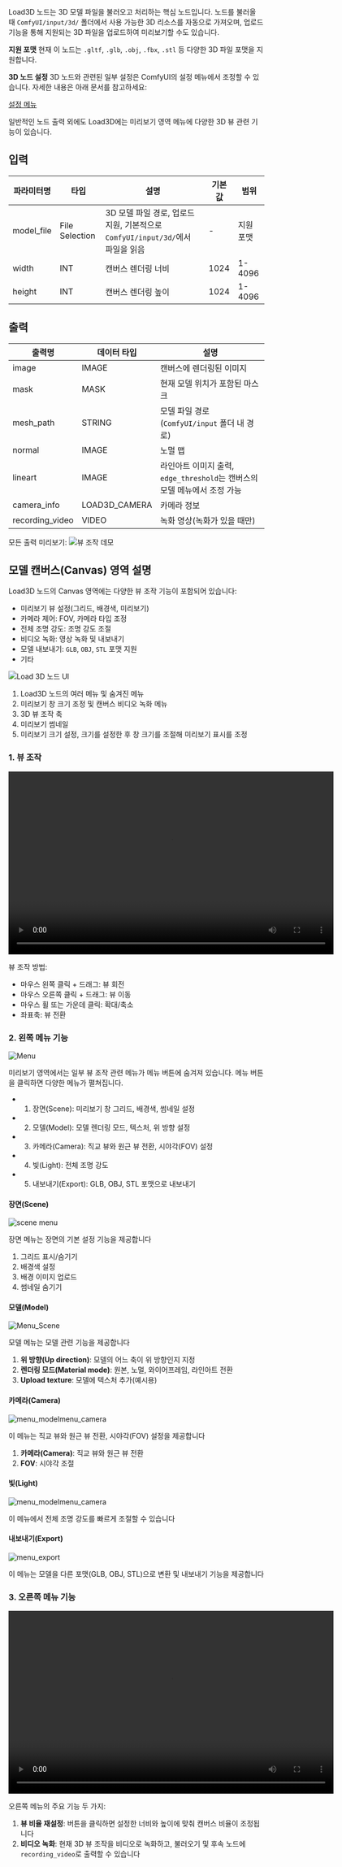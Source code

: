 Load3D 노드는 3D 모델 파일을 불러오고 처리하는 핵심 노드입니다. 노드를 불러올 때 `ComfyUI/input/3d/` 폴더에서 사용 가능한 3D 리소스를 자동으로 가져오며, 업로드 기능을 통해 지원되는 3D 파일을 업로드하여 미리보기할 수도 있습니다.

**지원 포맷**
현재 이 노드는 `.gltf`, `.glb`, `.obj`, `.fbx`, `.stl` 등 다양한 3D 파일 포맷을 지원합니다.

**3D 노드 설정**
3D 노드와 관련된 일부 설정은 ComfyUI의 설정 메뉴에서 조정할 수 있습니다. 자세한 내용은 아래 문서를 참고하세요:

[설정 메뉴](https://docs.comfy.org/interface/settings/3d)

일반적인 노드 출력 외에도 Load3D에는 미리보기 영역 메뉴에 다양한 3D 뷰 관련 기능이 있습니다.

## 입력

| 파라미터명      | 타입           | 설명                                                        | 기본값 | 범위         |
|---------------|---------------|-------------------------------------------------------------|--------|--------------|
| model_file    | File Selection | 3D 모델 파일 경로, 업로드 지원, 기본적으로 `ComfyUI/input/3d/`에서 파일을 읽음 | -      | 지원 포맷    |
| width         | INT            | 캔버스 렌더링 너비                                           | 1024   | 1-4096       |
| height        | INT            | 캔버스 렌더링 높이                                           | 1024   | 1-4096       |

## 출력

| 출력명           | 데이터 타입      | 설명                                                        |
|-----------------|----------------|-------------------------------------------------------------|
| image           | IMAGE          | 캔버스에 렌더링된 이미지                                    |
| mask            | MASK           | 현재 모델 위치가 포함된 마스크                              |
| mesh_path       | STRING         | 모델 파일 경로(`ComfyUI/input` 폴더 내 경로)                |
| normal          | IMAGE          | 노멀 맵                                                     |
| lineart         | IMAGE          | 라인아트 이미지 출력, `edge_threshold`는 캔버스의 모델 메뉴에서 조정 가능 |
| camera_info     | LOAD3D_CAMERA  | 카메라 정보                                                 |
| recording_video | VIDEO          | 녹화 영상(녹화가 있을 때만)                                 |

모든 출력 미리보기:
![뷰 조작 데모](./asset/load3d_outputs.webp)

## 모델 캔버스(Canvas) 영역 설명

Load3D 노드의 Canvas 영역에는 다양한 뷰 조작 기능이 포함되어 있습니다:

- 미리보기 뷰 설정(그리드, 배경색, 미리보기)
- 카메라 제어: FOV, 카메라 타입 조정
- 전체 조명 강도: 조명 강도 조절
- 비디오 녹화: 영상 녹화 및 내보내기
- 모델 내보내기: `GLB`, `OBJ`, `STL` 포맷 지원
- 기타

![Load 3D 노드 UI](./asset/load3d_ui.jpg)

1. Load3D 노드의 여러 메뉴 및 숨겨진 메뉴
2. 미리보기 창 크기 조정 및 캔버스 비디오 녹화 메뉴
3. 3D 뷰 조작 축
4. 미리보기 썸네일
5. 미리보기 크기 설정, 크기를 설정한 후 창 크기를 조절해 미리보기 표시를 조정

### 1. 뷰 조작

<video controls width="640" height="360">
  <source src="./asset/view_operations.mp4" type="video/mp4">
  사용 중인 브라우저는 동영상 재생을 지원하지 않습니다.
</video>

뷰 조작 방법:

- 마우스 왼쪽 클릭 + 드래그: 뷰 회전
- 마우스 오른쪽 클릭 + 드래그: 뷰 이동
- 마우스 휠 또는 가운데 클릭: 확대/축소
- 좌표축: 뷰 전환

### 2. 왼쪽 메뉴 기능

![Menu](./asset/menu.webp)

미리보기 영역에서는 일부 뷰 조작 관련 메뉴가 메뉴 버튼에 숨겨져 있습니다. 메뉴 버튼을 클릭하면 다양한 메뉴가 펼쳐집니다.

- 1. 장면(Scene): 미리보기 창 그리드, 배경색, 썸네일 설정
- 2. 모델(Model): 모델 렌더링 모드, 텍스처, 위 방향 설정
- 3. 카메라(Camera): 직교 뷰와 원근 뷰 전환, 시야각(FOV) 설정
- 4. 빛(Light): 전체 조명 강도
- 5. 내보내기(Export): GLB, OBJ, STL 포맷으로 내보내기

#### 장면(Scene)

![scene menu](./asset/menu_scene.webp)

장면 메뉴는 장면의 기본 설정 기능을 제공합니다

1. 그리드 표시/숨기기
2. 배경색 설정
3. 배경 이미지 업로드
4. 썸네일 숨기기

#### 모델(Model)

![Menu_Scene](./asset/menu_model.webp)

모델 메뉴는 모델 관련 기능을 제공합니다

1. **위 방향(Up direction)**: 모델의 어느 축이 위 방향인지 지정
2. **렌더링 모드(Material mode)**: 원본, 노멀, 와이어프레임, 라인아트 전환
3. **Upload texture**: 모델에 텍스처 추가(예시용)

#### 카메라(Camera)

![menu_modelmenu_camera](./asset/menu_modelmenu_camera.webp)

이 메뉴는 직교 뷰와 원근 뷰 전환, 시야각(FOV) 설정을 제공합니다

1. **카메라(Camera)**: 직교 뷰와 원근 뷰 전환
2. **FOV**: 시야각 조절

#### 빛(Light)

![menu_modelmenu_camera](./asset/menu_modelmenu_camera.webp)

이 메뉴에서 전체 조명 강도를 빠르게 조절할 수 있습니다

#### 내보내기(Export)

![menu_export](./asset/menu_export.webp)

이 메뉴는 모델을 다른 포맷(GLB, OBJ, STL)으로 변환 및 내보내기 기능을 제공합니다

### 3. 오른쪽 메뉴 기능

<video controls width="640" height="360">
  <source src="./asset/recording.mp4" type="video/mp4">
  사용 중인 브라우저는 동영상 재생을 지원하지 않습니다.
</video>

오른쪽 메뉴의 주요 기능 두 가지:

1. **뷰 비율 재설정**: 버튼을 클릭하면 설정한 너비와 높이에 맞춰 캔버스 비율이 조정됩니다
2. **비디오 녹화**: 현재 3D 뷰 조작을 비디오로 녹화하고, 불러오기 및 후속 노드에 `recording_video`로 출력할 수 있습니다
